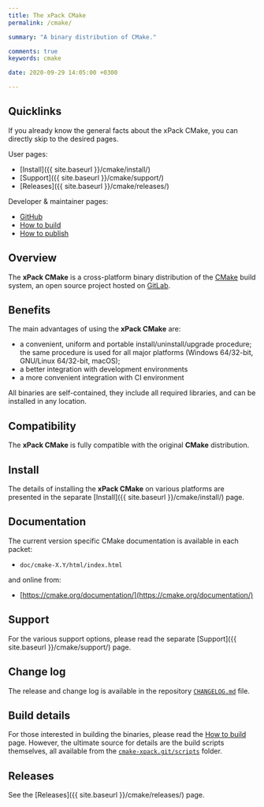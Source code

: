 ```yaml
---
title: The xPack CMake
permalink: /cmake/

summary: "A binary distribution of CMake."

comments: true
keywords: cmake

date: 2020-09-29 14:05:00 +0300

---
```


## Quicklinks

If you already know the general facts about the xPack CMake, you can
directly skip to the desired pages.

User pages:

- [Install]({{ site.baseurl }}/cmake/install/)
- [Support]({{ site.baseurl }}/cmake/support/)
- [Releases]({{ site.baseurl }}/cmake/releases/)

Developer & maintainer pages:

- [GitHub](https://github.com/xpack-dev-tools/cmake-xpack)
- [How to build](https://github.com/xpack-dev-tools/cmake-xpack/blob/xpack/README-BUILD.md)
- [How to publish](https://github.com/xpack-dev-tools/cmake-xpack/blob/xpack/README-PUBLISH.md)

## Overview

The **xPack CMake** is a cross-platform binary distribution of the
[CMake](https://cmake.org) build system,
an open source project hosted on
[GitLab](https://gitlab.kitware.com/cmake/cmake).

## Benefits

The main advantages of using the **xPack CMake** are:

- a convenient, uniform and portable install/uninstall/upgrade procedure;
  the same procedure is used for all major
  platforms (Windows 64/32-bit, GNU/Linux 64/32-bit, macOS);
- a better integration with development environments
- a more convenient integration with CI environment

All binaries are self-contained, they include all required libraries,
and can be installed in any location.

## Compatibility

The **xPack CMake** is fully compatible with the original **CMake**
distribution.

## Install

The details of installing the **xPack CMake** on various platforms are
presented in the separate
[Install]({{ site.baseurl }}/cmake/install/) page.

## Documentation

The current version specific CMake documentation is available in each packet:

- `doc/cmake-X.Y/html/index.html`

and online from:

- [https://cmake.org/documentation/](https://cmake.org/documentation/)

## Support

For the various support options, please read the separate
[Support]({{ site.baseurl }}/cmake/support/) page.

## Change log

The release and change log is available in the repository
[`CHANGELOG.md`](https://github.com/xpack-dev-tools/cmake-xpack/blob/xpack/CHANGELOG.md) file.

## Build details

For those interested in building the binaries, please read the
[How to build](https://github.com/xpack-dev-tools/cmake-xpack/blob/xpack/README-BUILD.md)
page.
However, the ultimate source for details are the build scripts themselves,
all available from the
[`cmake-xpack.git/scripts`](https://github.com/xpack-dev-tools/cmake-xpack/tree/xpack/scripts/)
folder.

## Releases

See the [Releases]({{ site.baseurl }}/cmake/releases/) page.
